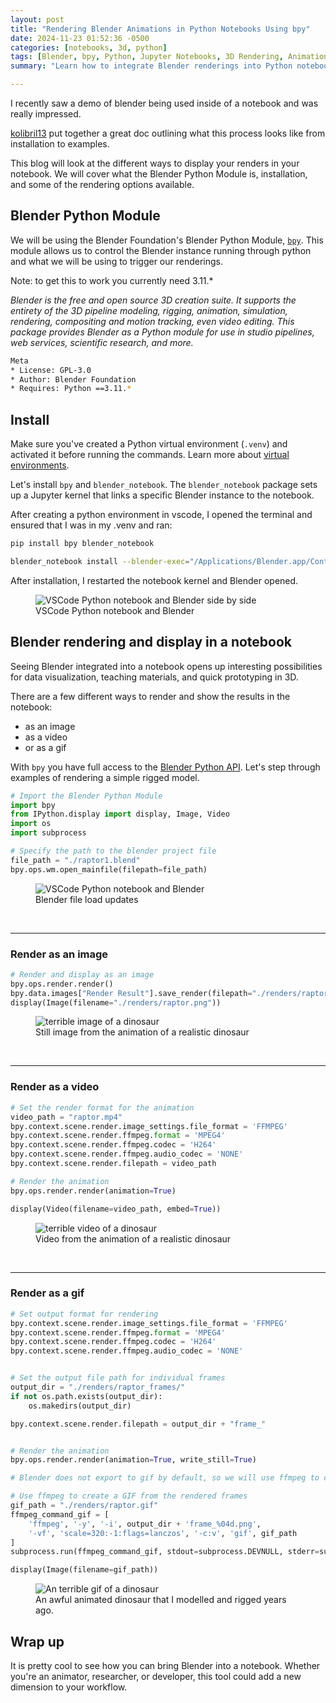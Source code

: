 ```yaml
---
layout: post
title: "Rendering Blender Animations in Python Notebooks Using bpy"
date: 2024-11-23 01:52:36 -0500
categories: [notebooks, 3d, python]
tags: [Blender, bpy, Python, Jupyter Notebooks, 3D Rendering, Animation, Data Visualization]
summary: "Learn how to integrate Blender renderings into Python notebooks using the bpy library. This guide covers installation, rendering, and visualization options for bringing 3D renders into notebooks."

---
```


I recently saw a demo of blender being used inside of a notebook and was really impressed.

[kolibril13](https://kolibril13.github.io/bpy-gallery/n0getting_started/) put together a great doc outlining what this process looks like from installation to examples.

This blog will look at the different ways to display your renders in your notebook. We will cover what the Blender Python Module is, installation, and some of the rendering options available.


## Blender Python Module
We will be using the Blender Foundation's Blender Python Module, [`bpy`](https://pypi.org/project/bpy/). This module allows us to control the Blender instance running through python and what we will be using to trigger our renderings. 

Note: to get this to work you currently need 3.11.*


*Blender is the free and open source 3D creation suite. It supports the entirety of the 3D pipeline modeling, rigging, animation, simulation, rendering, compositing and motion tracking, even video editing.
This package provides Blender as a Python module for use in studio pipelines, web services, scientific research, and more.*

```bash
Meta
* License: GPL-3.0
* Author: Blender Foundation
* Requires: Python ==3.11.*
```

## Install
Make sure you've created a Python virtual environment (`.venv`) and activated it before running the commands. Learn more about [virtual environments](https://docs.python.org/3/library/venv.html).

Let's install `bpy` and `blender_notebook`. The `blender_notebook` package sets up a Jupyter kernel that links a specific Blender instance to the notebook.

After creating a python environment in vscode, I opened the terminal and ensured that I was in my .venv and ran:

```bash
pip install bpy blender_notebook

blender_notebook install --blender-exec="/Applications/Blender.app/Contents/MacOS/Blender" --kernel-name=.blender_venv
```

After installation, I restarted the notebook kernel and Blender opened.

<figure>
  <img src="{{ site.baseurl }}/images/bpy_initial_load.png" alt="VSCode Python notebook and Blender side by side">
  <figcaption>VSCode Python notebook and Blender</figcaption>
</figure>


## Blender rendering and display in a notebook
Seeing Blender integrated into a notebook opens up interesting possibilities for data visualization, teaching materials, and quick prototyping in 3D.

There are a few different ways to render and show the results in the notebook:

* as an image
* as a video
* or as a gif

With `bpy` you have full access to the [Blender Python API](https://docs.blender.org/api/current/index.html). Let's step through examples of rendering a simple rigged model.

```python
# Import the Blender Python Module
import bpy
from IPython.display import display, Image, Video
import os
import subprocess

# Specify the path to the blender project file
file_path = "./raptor1.blend"
bpy.ops.wm.open_mainfile(filepath=file_path)
```
<figure>
  <img src="{{ site.baseurl }}/images/bpy_scene_change.png" alt="VSCode Python notebook and Blender">
  <figcaption>Blender file load updates</figcaption>
</figure>

<br>

---
### Render as an image
```python
# Render and display as an image
bpy.ops.render.render()
bpy.data.images["Render Result"].save_render(filepath="./renders/raptor.png")
display(Image(filename="./renders/raptor.png"))
```
<figure>
  <img src="{{ site.baseurl }}/images/raptor.png" alt="terrible image of a dinosaur">
  <figcaption>Still image from the animation of a realistic dinosaur</figcaption>
</figure>

<br>

---
### Render as a video
```python
# Set the render format for the animation
video_path = "raptor.mp4"
bpy.context.scene.render.image_settings.file_format = 'FFMPEG'
bpy.context.scene.render.ffmpeg.format = 'MPEG4'
bpy.context.scene.render.ffmpeg.codec = 'H264'
bpy.context.scene.render.ffmpeg.audio_codec = 'NONE'
bpy.context.scene.render.filepath = video_path

# Render the animation
bpy.ops.render.render(animation=True)

display(Video(filename=video_path, embed=True))
```

<figure>
  <img src="{{ site.baseurl }}/images/raptor.mp4" alt="terrible video of a dinosaur">
  <figcaption>Video from the animation of a realistic dinosaur</figcaption>
</figure>

<br>

---
### Render as a gif
```python
# Set output format for rendering
bpy.context.scene.render.image_settings.file_format = 'FFMPEG'
bpy.context.scene.render.ffmpeg.format = 'MPEG4'
bpy.context.scene.render.ffmpeg.codec = 'H264'
bpy.context.scene.render.ffmpeg.audio_codec = 'NONE'


# Set the output file path for individual frames
output_dir = "./renders/raptor_frames/"
if not os.path.exists(output_dir):
    os.makedirs(output_dir)

bpy.context.scene.render.filepath = output_dir + "frame_"


# Render the animation
bpy.ops.render.render(animation=True, write_still=True)

# Blender does not export to gif by default, so we will use ffmpeg to convert the frames to gif

# Use ffmpeg to create a GIF from the rendered frames
gif_path = "./renders/raptor.gif"
ffmpeg_command_gif = [
    'ffmpeg', '-y', '-i', output_dir + 'frame_%04d.png',
    '-vf', 'scale=320:-1:flags=lanczos', '-c:v', 'gif', gif_path
]
subprocess.run(ffmpeg_command_gif, stdout=subprocess.DEVNULL, stderr=subprocess.DEVNULL)

display(Image(filename=gif_path))

```

<figure>
  <img src="{{ site.baseurl }}/images/raptor.gif" alt="An terrible gif of a dinosaur">
  <figcaption>An awful animated dinosaur that I modelled and rigged years ago.</figcaption>
</figure>

## Wrap up
It is pretty cool to see how you can bring Blender into a notebook. Whether you're an animator, researcher, or developer, this tool could add a new dimension to your workflow.